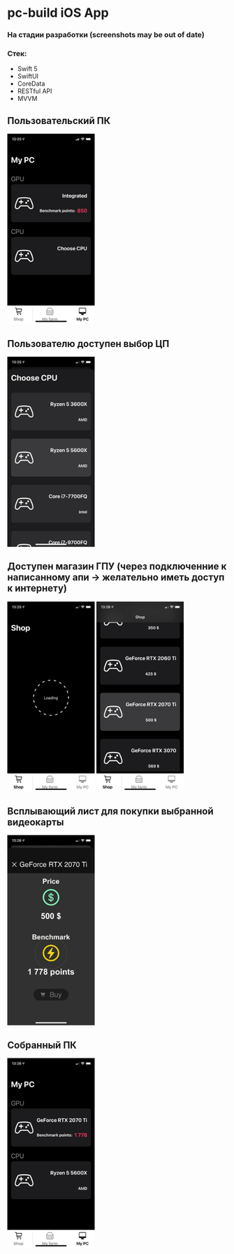# pc-build iOS App 
### На стадии разработки (screenshots may be out of date)
### Стек:
- Swift 5
- SwiftUI
- CoreData
- RESTful API
- MVVM
    

## Пользовательский ПК
<img src="https://github.com/dirayser/images/blob/main//pc-build//mypc.jpg?raw=true" width="200">

## Пользователю доступен выбор ЦП
<img src="https://github.com/dirayser/images/blob/main//pc-build//cpus.jpg?raw=true" width="200">

## Доступен магазин ГПУ (через подключенние к написанному апи -> желательно иметь доступ к интернету)
<img src="https://github.com/dirayser/images/blob/main//pc-build//shop-loading.jpg?raw=true" width="200">
<img src="https://github.com/dirayser/images/blob/main//pc-build//shop.jpg?raw=true" width="200">

## Всплывающий лист для покупки выбранной видеокарты 
<img src="https://github.com/dirayser/images/blob/main//pc-build//gpu-buy.jpg?raw=true" width="200">

## Собранный ПК
<img src="https://github.com/dirayser/images/blob/main//pc-build//mypc-done.jpg?raw=true" width="200">
